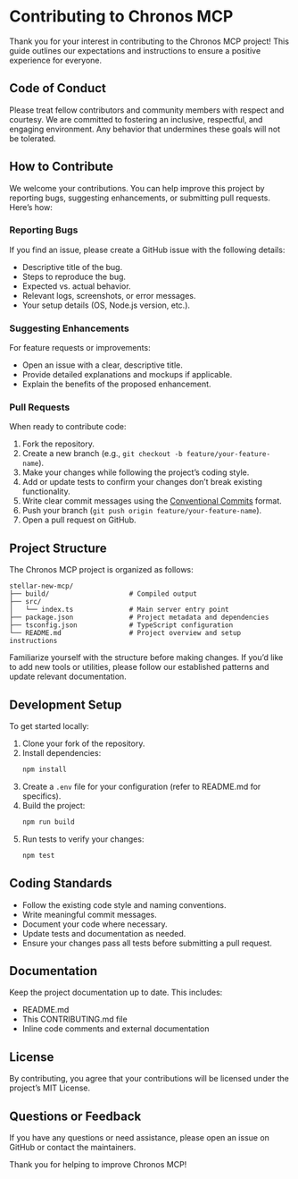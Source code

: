 # Contributing to Chronos MCP

Thank you for your interest in contributing to the Chronos MCP project! This guide outlines our expectations and instructions to ensure a positive experience for everyone.

## Code of Conduct

Please treat fellow contributors and community members with respect and courtesy. We are committed to fostering an inclusive, respectful, and engaging environment. Any behavior that undermines these goals will not be tolerated.

## How to Contribute

We welcome your contributions. You can help improve this project by reporting bugs, suggesting enhancements, or submitting pull requests. Here’s how:

### Reporting Bugs

If you find an issue, please create a GitHub issue with the following details:
- Descriptive title of the bug.
- Steps to reproduce the bug.
- Expected vs. actual behavior.
- Relevant logs, screenshots, or error messages.
- Your setup details (OS, Node.js version, etc.).

### Suggesting Enhancements

For feature requests or improvements:
- Open an issue with a clear, descriptive title.
- Provide detailed explanations and mockups if applicable.
- Explain the benefits of the proposed enhancement.

### Pull Requests

When ready to contribute code:
1. Fork the repository.
2. Create a new branch (e.g., `git checkout -b feature/your-feature-name`).
3. Make your changes while following the project’s coding style.
4. Add or update tests to confirm your changes don’t break existing functionality.
5. Write clear commit messages using the [Conventional Commits](https://www.conventionalcommits.org/en/v1.0.0/) format.
6. Push your branch (`git push origin feature/your-feature-name`).
7. Open a pull request on GitHub.

## Project Structure

The Chronos MCP project is organized as follows:

```
stellar-new-mcp/
├── build/                    # Compiled output
├── src/
│   └── index.ts              # Main server entry point
├── package.json              # Project metadata and dependencies
├── tsconfig.json             # TypeScript configuration
└── README.md                 # Project overview and setup instructions
```

Familiarize yourself with the structure before making changes. If you’d like to add new tools or utilities, please follow our established patterns and update relevant documentation.

## Development Setup

To get started locally:
1. Clone your fork of the repository.
2. Install dependencies:  
   ```bash
   npm install
   ```
3. Create a `.env` file for your configuration (refer to README.md for specifics).
4. Build the project:  
   ```bash
   npm run build
   ```
5. Run tests to verify your changes:  
   ```bash
   npm test
   ```

## Coding Standards

- Follow the existing code style and naming conventions.
- Write meaningful commit messages.
- Document your code where necessary.
- Update tests and documentation as needed.
- Ensure your changes pass all tests before submitting a pull request.

## Documentation

Keep the project documentation up to date. This includes:
- README.md
- This CONTRIBUTING.md file
- Inline code comments and external documentation

## License

By contributing, you agree that your contributions will be licensed under the project’s MIT License.

## Questions or Feedback

If you have any questions or need assistance, please open an issue on GitHub or contact the maintainers.

Thank you for helping to improve Chronos MCP!
